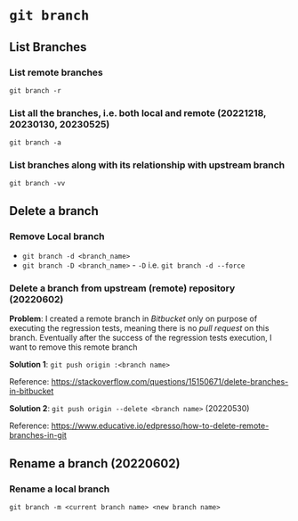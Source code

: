 # `git branch`
## List Branches
### List remote branches
`git branch -r`
### List all the branches, i.e. both local and remote (20221218, 20230130, 20230525)
`git branch -a`
### List branches along with its relationship with upstream branch
`git branch -vv`

## Delete a branch
### Remove Local branch
* `git branch -d <branch_name>`
* `git branch -D <branch_name>` - `-D` i.e. `git branch -d --force`

### Delete a branch from upstream (remote) repository (20220602)
**Problem**: I created a remote branch in *Bitbucket* only on purpose of executing the regression tests, meaning there is no *pull request* on this branch. Eventually after the success of the regression tests execution, I want to remove this remote branch 

**Solution 1**: `git push origin :<branch name>`

Reference: https://stackoverflow.com/questions/15150671/delete-branches-in-bitbucket

**Solution 2**: `git push origin --delete <branch name>` (20220530)

Reference: https://www.educative.io/edpresso/how-to-delete-remote-branches-in-git
## Rename a branch (20220602)
### Rename a local branch
`git branch -m <current branch name> <new branch name>`
